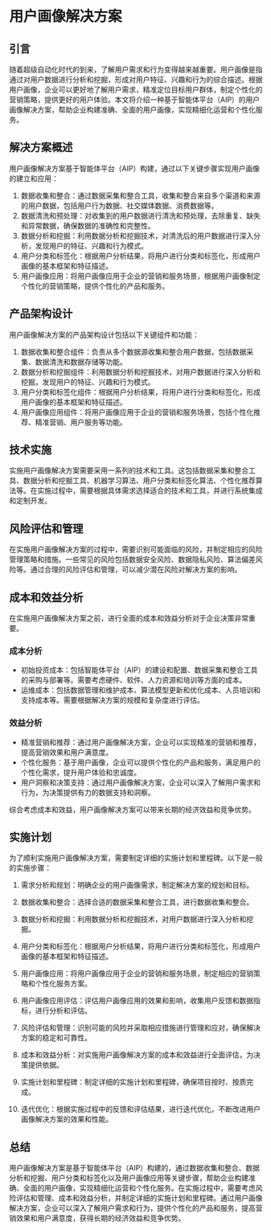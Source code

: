 # 用户画像解决方案

## 引言
随着超级自动化时代的到来，了解用户需求和行为变得越来越重要。用户画像是指通过对用户数据进行分析和挖掘，形成对用户特征、兴趣和行为的综合描述。根据用户画像，企业可以更好地了解用户需求，精准定位目标用户群体，制定个性化的营销策略，提供更好的用户体验。本文将介绍一种基于智能体平台（AIP）的用户画像解决方案，帮助企业构建准确、全面的用户画像，实现精细化运营和个性化服务。

## 解决方案概述
用户画像解决方案基于智能体平台（AIP）构建，通过以下关键步骤实现用户画像的建立和应用：

1. 数据收集和整合：通过数据采集和整合工具，收集和整合来自多个渠道和来源的用户数据，包括用户行为数据、社交媒体数据、消费数据等。
2. 数据清洗和预处理：对收集到的用户数据进行清洗和预处理，去除重复、缺失和异常数据，确保数据的准确性和完整性。
3. 数据分析和挖掘：利用数据分析和挖掘技术，对清洗后的用户数据进行深入分析，发现用户的特征、兴趣和行为模式。
4. 用户分类和标签化：根据用户分析结果，将用户进行分类和标签化，形成用户画像的基本框架和特征描述。
5. 用户画像应用：将用户画像应用于企业的营销和服务场景，根据用户画像制定个性化的营销策略，提供个性化的产品和服务。

## 产品架构设计
用户画像解决方案的产品架构设计包括以下关键组件和功能：

1. 数据收集和整合组件：负责从多个数据源收集和整合用户数据，包括数据采集、数据清洗和数据存储等功能。
2. 数据分析和挖掘组件：利用数据分析和挖掘技术，对用户数据进行深入分析和挖掘，发现用户的特征、兴趣和行为模式。
3. 用户分类和标签化组件：根据用户分析结果，将用户进行分类和标签化，形成用户画像的基本框架和特征描述。
4. 用户画像应用组件：将用户画像应用于企业的营销和服务场景，包括个性化推荐、精准营销、用户服务等功能。

## 技术实施
实施用户画像解决方案需要采用一系列的技术和工具。这包括数据采集和整合工具、数据分析和挖掘工具、机器学习算法、用户分类和标签化算法、个性化推荐算法等。在实施过程中，需要根据具体需求选择适合的技术和工具，并进行系统集成和定制开发。

## 风险评估和管理
在实施用户画像解决方案的过程中，需要识别可能面临的风险，并制定相应的风险管理策略和措施。一些常见的风险包括数据安全风险、数据隐私风险、算法偏差风险等。通过合理的风险评估和管理，可以减少潜在风险对解决方案的影响。

## 成本和效益分析
在实施用户画像解决方案之前，进行全面的成本和效益分析对于企业决策非常重要。

### 成本分析
- 初始投资成本：包括智能体平台（AIP）的建设和配置、数据采集和整合工具的采购与部署等。需要考虑硬件、软件、人力资源和培训等方面的成本。
- 运维成本：包括数据管理和维护成本、算法模型更新和优化成本、人员培训和支持成本等。需要根据解决方案的规模和复杂度进行评估。

### 效益分析
- 精准营销和推荐：通过用户画像解决方案，企业可以实现精准的营销和推荐，提高营销效果和用户满意度。
- 个性化服务：基于用户画像，企业可以提供个性化的产品和服务，满足用户的个性化需求，提升用户体验和忠诚度。
- 用户洞察和决策支持：通过用户画像解决方案，企业可以深入了解用户需求和行为，为决策提供有力的数据支持和洞察。

综合考虑成本和效益，用户画像解决方案可以带来长期的经济效益和竞争优势。

## 实施计划
为了顺利实施用户画像解决方案，需要制定详细的实施计划和里程碑。以下是一般的实施步骤：

1. 需求分析和规划：明确企业的用户画像需求，制定解决方案的规划和目标。
2. 数据收集和整合：选择合适的数据采集和整合工具，进行数据收集和整合。
3. 数据分析和挖掘：利用数据分析和挖掘技术，对用户数据进行深入分析和挖掘。
4. 用户分类和标签化：根据用户分析结果，将用户进行分类和标签化，形成用户画像的基本框架和特征描述。
5. 用户画像应用：将用户画像应用于企业的营销和服务场景，制定相应的营销策略和个性化服务方案。
6. 用户画像应用评估：评估用户画像应用的效果和影响，收集用户反馈和数据指标，进行分析和评估。

7. 风险评估和管理：识别可能的风险并采取相应措施进行管理和应对，确保解决方案的稳定和可靠性。
8. 成本和效益分析：对实施用户画像解决方案的成本和效益进行全面评估，为决策提供依据。
9. 实施计划和里程碑：制定详细的实施计划和里程碑，确保项目按时、按质完成。
10. 迭代优化：根据实施过程中的反馈和评估结果，进行迭代优化，不断改进用户画像解决方案的效果和性能。

## 总结
用户画像解决方案是基于智能体平台（AIP）构建的，通过数据收集和整合、数据分析和挖掘、用户分类和标签化以及用户画像应用等关键步骤，帮助企业构建准确、全面的用户画像，实现精细化运营和个性化服务。在实施过程中，需要考虑风险评估和管理、成本和效益分析，并制定详细的实施计划和里程碑。通过用户画像解决方案，企业可以深入了解用户需求和行为，提供个性化的产品和服务，提高营销效果和用户满意度，获得长期的经济效益和竞争优势。